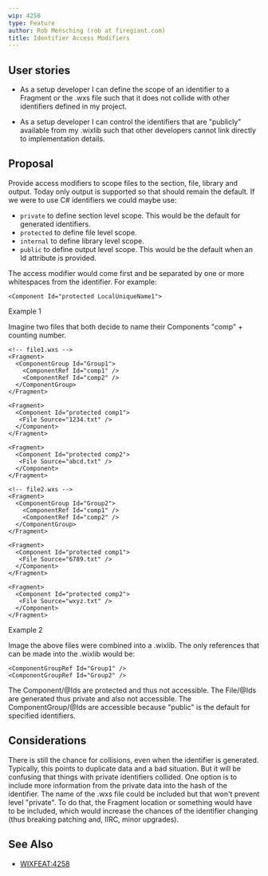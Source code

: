 ```yaml
---
wip: 4258
type: Feature
author: Rob Mensching (rob at firegiant.com)
title: Identifier Access Modifiers
---
```


## User stories

* As a setup developer I can define the scope of an identifier to a Fragment or the .wxs file such that it does not collide with other identifiers defined in my project.

* As a setup developer I can control the identifiers that are "publicly" available from my .wixlib such that other developers cannot link directly to implementation details.


## Proposal

Provide access modifiers to scope files to the section, file, library and output. Today only output is supported so that should remain the default. If we were to use C# identifiers we could maybe use:

* `private` to define section level scope. This would be the default for generated identifiers.
* `protected` to define file level scope.
* `internal` to define library level scope.
* `public` to define output level scope. This would be the default when an Id attribute is provided.

The access modifier would come first and be separated by one or more whitespaces from the identifier. For example:

    <Component Id="protected LocalUniqueName1">

Example 1

Imagine two files that both decide to name their Components "comp" + counting number.

    <!-- file1.wxs -->
    <Fragment>
      <ComponentGroup Id="Group1">
        <ComponentRef Id="comp1" />
        <ComponentRef Id="comp2" />
      </ComponentGroup>
    </Fragment>

    <Fragment>
      <Component Id="protected comp1">
       <File Source="1234.txt" />
      </Component>
    </Fragment>

    <Fragment>
      <Component Id="protected comp2">
       <File Source="abcd.txt" />
      </Component>
    </Fragment>

    <!-- file2.wxs -->
    <Fragment>
      <ComponentGroup Id="Group2">
        <ComponentRef Id="comp1" />
        <ComponentRef Id="comp2" />
      </ComponentGroup>
    </Fragment>

    <Fragment>
      <Component Id="protected comp1">
       <File Source="6789.txt" />
      </Component>
    </Fragment>

    <Fragment>
      <Component Id="protected comp2">
       <File Source="wxyz.txt" />
      </Component>
    </Fragment>

Example 2

Image the above files were combined into a .wixlib. The only references that can be made into the .wixlib would be:

    <ComponentGroupRef Id="Group1" />
    <ComponentGroupRef Id="Group2" />

The Component/@Ids are protected and thus not accessible. The File/@Ids are generated thus private and also not accessible. The ComponentGroup/@Ids are accessible because "public" is the default for specified identifiers.


## Considerations

There is still the chance for collisions, even when the identifier is generated. Typically, this points to duplicate data and a bad situation. But it will be confusing that things with private identifiers collided. One option is to include more information from the private data into the hash of the identifier. The name of the .wxs file could be included but that won't prevent level "private". To do that, the Fragment location or something would have to be included, which would increase the chances of the identifier changing (thus breaking patching and, IIRC, minor upgrades).


## See Also

* [WIXFEAT:4258](http://wixtoolset.org/issues/4258/)
